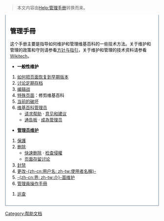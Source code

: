 > 本文内容由[Help:管理手册](https://zh.wikipedia.org/wiki/Help:管理手册)转换而来。


<div style="border:2px solid #A3B1BF; padding:.5em 1em 1em 1em; border-top:none; background-color:#fff; color:#000">

## 管理手冊

这个手册主要是指导如何维护和管理维基百科的一些技术方法。关于维护和管理的政策和守则请参看[方针与指引](https://zh.wikipedia.org/wiki/wikipedia:方针与指引 "wikilink")，关于维护和管理的技术资料请参看[Wikitech](https://zh.wikipedia.org/wiki/wikitech: "wikilink")。 <onlyinclude>

  - **一般性维护**

<!-- end list -->

1.  [如何把页面恢复到早期版本](https://zh.wikipedia.org/wiki/Help:如何把页面恢复到早期版本 "wikilink")
2.  [讨论定期存档](https://zh.wikipedia.org/wiki/Wikipedia:如何將討論頁存檔 "wikilink")
3.  [编辑战](https://zh.wikipedia.org/wiki/Wikipedia:编辑战 "wikilink")
4.  [特殊页面](https://zh.wikipedia.org/wiki/Help:特殊页面 "wikilink")：修剪维基百科
5.  [当前的破坏](https://zh.wikipedia.org/wiki/Wikipedia:当前的破坏 "wikilink")
6.  [维基百科管理员](https://zh.wikipedia.org/wiki/Wikipedia:管理员 "wikilink")
      - [请求帮助](https://zh.wikipedia.org/wiki/Wikipedia:请求管理员帮助 "wikilink") · [意见和建议](https://zh.wikipedia.org/wiki/Wikipedia:对管理员的意见和建议 "wikilink")
      - [通告板](https://zh.wikipedia.org/wiki/Wikipedia:管理员通告板 "wikilink") · [成為管理员](https://zh.wikipedia.org/wiki/Wikipedia:申请成为管理员 "wikilink")

<!-- end list -->

  - **[管理员维护](https://zh.wikipedia.org/wiki/wikipedia:管理员 "wikilink")**

<!-- end list -->

1.  [保護](https://zh.wikipedia.org/wiki/Wikipedia:頁面保護方針 "wikilink")
2.  [删除](https://zh.wikipedia.org/wiki/Wikipedia:删除守则 "wikilink")
      - [快速删除](https://zh.wikipedia.org/wiki/Wikipedia:快速删除 "wikilink") · [检查侵權](https://zh.wikipedia.org/wiki/Wikipedia:刪除投票/侵權 "wikilink")
      - [页面存留讨论](https://zh.wikipedia.org/wiki/Wikipedia:删除投票和请求 "wikilink")
3.  [封禁](https://zh.wikipedia.org/wiki/Wikipedia:封禁方针 "wikilink")
4.  [更改-{zh-cn:用户名; zh-tw:使用者名稱}-](https://zh.wikipedia.org/wiki/Wikipedia:更改用户名 "wikilink")
5.  [-{zh-cn:界; zh-tw:介}-面维护](https://zh.wikipedia.org/wiki/Wikipedia:MediaWiki名字空间 "wikilink")
6.  [管理員操作手冊](https://zh.wikipedia.org/wiki/Help:管理員操作手冊 "wikilink")

<!-- end list -->

1.  [巡查](https://zh.wikipedia.org/wiki/Help:巡查 "wikilink")

</onlyinclude>

</div>

[Category:帮助文档](https://zh.wikipedia.org/wiki/Category:帮助文档 "wikilink")